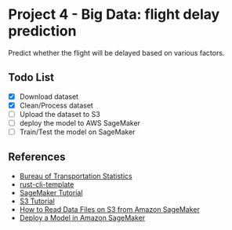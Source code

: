 # Project 4 - Big Data: flight delay prediction
Predict whether the flight will be delayed based on various factors.

## Todo List
- [x] Download dataset
- [x] Clean/Process dataset
- [ ] Upload the dataset to S3
- [ ] deploy the model to AWS SageMaker
- [ ] Train/Test the model on SageMaker

## References
* [Bureau of Transportation Statistics](https://www.transtats.bts.gov/ot_delay/ot_delaycause1.asp?qv52ynB=pun46&20=E)
* [rust-cli-template](https://github.com/kbknapp/rust-cli-template)
* [SageMaker Tutorial](https://cloudacademy.com/course/introduction-to-sagemaker-1200/overview-of-amazon-sagemaker/?utm_term=&utm_campaign=&utm_source=adwords&utm_medium=ppc&hsa_acc=5890858304&hsa_cam=12050150150&hsa_grp=113490448702&hsa_ad=651335590945&hsa_src=g&hsa_tgt=dsa-898576037265&hsa_kw=&hsa_mt=&hsa_net=adwords&hsa_ver=3&gclid=Cj0KCQjwuLShBhC_ARIsAFod4fKEcNsTKWYS4YqUtjY8wMm1hzMjWEQG8mA5K_-FoP6dPkMeW2bTeiYaAhFIEALw_wcB)
* [S3 Tutorial](https://docs.aws.amazon.com/AmazonS3/latest/userguide/GetStartedWithS3.html)
* [How to Read Data Files on S3 from Amazon SageMaker](https://towardsdatascience.com/how-to-read-data-files-on-s3-from-amazon-sagemaker-f288850bfe8f)
* [Deploy a Model in Amazon SageMaker](https://docs.aws.amazon.com/sagemaker/latest/dg/how-it-works-deployment.html)
